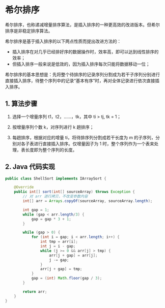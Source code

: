# 希尔排序

希尔排序，也称递减增量排序算法，是插入排序的一种更高效的改进版本。但希尔排序是非稳定排序算法。

希尔排序是基于插入排序的以下两点性质而提出改进方法的：

 - 插入排序在对几乎已经排好序的数据操作时，效率高，即可以达到线性排序的效率；
 - 但插入排序一般来说是低效的，因为插入排序每次只能将数据移动一位；

希尔排序的基本思想是：先将整个待排序的记录序列分割成为若干子序列分别进行直接插入排序，待整个序列中的记录“基本有序”时，再对全体记录进行依次直接插入排序。


## 1. 算法步骤

1. 选择一个增量序列 t1，t2，……，tk，其中 ti > tj, tk = 1；

2. 按增量序列个数 k，对序列进行 k 趟排序；

3. 每趟排序，根据对应的增量 ti，将待排序列分割成若干长度为 m 的子序列，分别对各子表进行直接插入排序。仅增量因子为 1 时，整个序列作为一个表来处理，表长度即为整个序列的长度。


## 2. Java 代码实现

```java
public class ShellSort implements IArraySort {

    @Override
    public int[] sort(int[] sourceArray) throws Exception {
        // 对 arr 进行拷贝，不改变参数内容
        int[] arr = Arrays.copyOf(sourceArray, sourceArray.length);

        int gap = 1;
        while (gap < arr.length/3) {
            gap = gap * 3 + 1;
        }

        while (gap > 0) {
            for (int i = gap; i < arr.length; i++) {
                int tmp = arr[i];
                int j = i - gap;
                while (j >= 0 && arr[j] > tmp) {
                    arr[j + gap] = arr[j];
                    j -= gap;
                }
                arr[j + gap] = tmp;
            }
            gap = (int) Math.floor(gap / 3);
        }

        return arr;
    }
}
```

